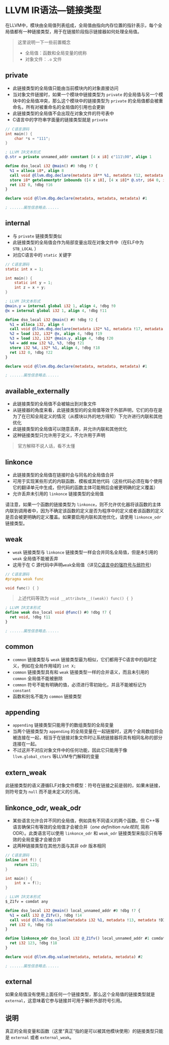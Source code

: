 # LLVM IR语法—链接类型
在LLVM中，模块由全局值列表组成，全局值由指向内存位置的指针表示，每个全局值都有一种链接类型，用于在链接阶段指示链接器如何处理全局值。

> 这里说明一下一些前置概念
> - 全局值：函数和全局变量的统称
> - 对象文件：`.o` 文件

## private
- 此链接类型的全局值只能由当前模块内的对象直接访问
- 当对象文件链接时，如果一个模块中链接类型为 `private` 的全局值与另一个模块中的全局值冲突，那么这个模块中的链接类型为 `private` 的全局值都会被重命名，所有对被重命名的全局值的引用也会更新
- 此链接类型的全局值不会出现在对象文件的符号表中
- C语言中的字符串字面量的链接类型就是 `private`

```c
// C语言源码
int main() {
    char *s = "111";
}
```
```llvm
; LLVM IR文本形式
@.str = private unnamed_addr constant [4 x i8] c"111\00", align 1

define dso_local i32 @main() #0 !dbg !7 {
  %1 = alloca i8*, align 8
  call void @llvm.dbg.declare(metadata i8** %1, metadata !12, metadata !DIExpression()), !dbg !15
  store i8* getelementptr inbounds ([4 x i8], [4 x i8]* @.str, i64 0, i64 0), i8** %1, align 8, !dbg !15
  ret i32 0, !dbg !16
}

declare void @llvm.dbg.declare(metadata, metadata, metadata) #1

; ......属性信息略去......
```

## internal
- 与 `private` 链接类型类似
- 此链接类型的全局值会作为局部变量出现在对象文件中（在ELF中为 `STB_LOCAL` ）
- 对应C语言中的 `static` 关键字

```c
// C语言源码
static int x = 1;

int main() {
    static int y = 1;
    int z = x + y;
}
```

```llvm
; LLVM IR文本形式
@main.y = internal global i32 1, align 4, !dbg !0
@x = internal global i32 1, align 4, !dbg !11

define dso_local i32 @main() #0 !dbg !2 {
  %1 = alloca i32, align 4
  call void @llvm.dbg.declare(metadata i32* %1, metadata !17, metadata !DIExpression()), !dbg !18
  %2 = load i32, i32* @x, align 4, !dbg !19
  %3 = load i32, i32* @main.y, align 4, !dbg !20
  %4 = add nsw i32 %2, %3, !dbg !21
  store i32 %4, i32* %1, align 4, !dbg !18
  ret i32 0, !dbg !22
}

declare void @llvm.dbg.declare(metadata, metadata, metadata) #1

; ......属性信息略去......
```

## available_externally

- 此链接类型的全局值不会被输出到对象文件
- 从链接器的角度来看，此链接类型的的全局值等效于外部声明，它们的存在是为了在已知全局定义的情况（从模块以外的地方得知）下允许进行内联和其他优化
- 此链接类型的全局值可以随意丢弃，并允许内联和其他优化
- 这种链接类型只允许用于定义，不允许用于声明

> 官方解释不说人话，看不太懂

## linkonce

- 此链接类型的全局值在链接时会与同名的全局值合并
- 可用于实现某些形式的内联函数、模板或其他代码（这些代码必须在每个使用它的翻译单元中生成，但代码的函数主体可能稍后会被更明确的定义覆盖）
- 允许丢弃未引用的 `linkonce` 链接类型的全局值

请注意，如果一个函数的链接类型为 `linkonce`，则不允许优化器将该函数的主体内联到调用者中，因为不确定该函数的定义是否为程序中的定义或者该函数的定义是否会被更明确的定义覆盖。如果要启用内联和其他优化，请使用 `linkonce_odr` 链接类型。
​
## weak

- `weak` 链接类型与 `linkonce` 链接类型一样会合并同名全局值，但是未引用的 `weak` 全局值不能被丢弃
- 这用于在 C 源代码中声明`weak`全局值（详见[C语言中的强符号与弱符号](https://blog.csdn.net/astrotycoon/article/details/8008629)）

```c
// C语言源码
#pragma weak func

void func() { }
```

> 上述代码等效为 `void __attribute__((weak)) func() { }`

```llvm
; LLVM IR文本形式
define weak dso_local void @func() #0 !dbg !7 {
  ret void, !dbg !11
}

; ......属性信息略去......
```

## common

- `common` 链接类型与 `weak` 链接类型最为相似，它们都用于C语言中的临时定义，例如在全局作用域的 `int X;` 
- `common` 链接类型具有和 `weak` 链接类型一样的合并语义，而且未引用的 `common` 全局值不能被删除
- `common` 符号不能有明确的值，必须进行零初始化，并且不能被标记为 `constant`
- 函数和别名不能为 `common` 链接类型

## appending

- `appending` 链接类型只能用于的数组类型的全局变量
-  当两个链接类型为 `appending` 的全局变量在一起链接时，这两个全局数组将会被连接在一起，相当于在链接对象文件时让系统链接器将具有相同名称的部分连接在一起。
- 不过这并不对应对象文件中的任何功能，因此它只能用于像 `llvm.global_ctors` 等LLVM专门解释的变量

## extern_weak
此链接类型的语义遵循ELF对象文件模型：符号在链接之前是弱的，如果未链接，则符号变为 `null` 而不是未定义的引用。

## linkonce_odr, weak_odr

- 某些语言允许合并不同的全局值，例如具有不同语义的两个函数。但 C++等语言确保只有等效的全局值才会被合并（*one definition rule规则*, 简称ODR）。此类语言可以使用 `linkonce_odr` 和 `weak_odr` 链接类型来指示只有等效的全局变量才会被合并
- 这两种链接类型在其他方面与其非 odr 版本相同

```c
// C语言源码
inline int f() {
    return 123;
}

int main() {
    int x = f();
}
```

```llvm
; LLVM IR文本形式
$_Z1fv = comdat any

define dso_local i32 @main() local_unnamed_addr #0 !dbg !7 {
  %1 = call i32 @_Z1fv(), !dbg !14
  call void @llvm.dbg.value(metadata i32 %1, metadata !13, metadata !DIExpression()), !dbg !15
  ret i32 0, !dbg !16
}

define linkonce_odr dso_local i32 @_Z1fv() local_unnamed_addr #1 comdat !dbg !17 {
  ret i32 123, !dbg !18
}

declare void @llvm.dbg.value(metadata, metadata, metadata) #2

; ......属性信息略去......
```
## external
如果全局值没有使用上面任何一个链接类型，那么这个全局值的链接类型就是 `external`，这意味着它参与链接并可用于解析外部符号引用。


## 说明
真正的全局变量和函数（这里“真正”指的是可以被其他模块使用）的链接类型只能是 `external` 或者 `external_weak`。
